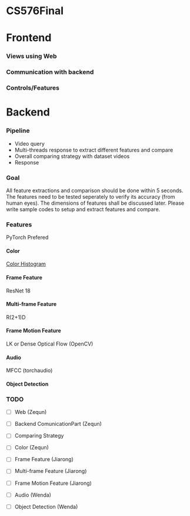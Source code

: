 # CS576Final

# Frontend
  ### Views using Web
  ### Communication with backend
  ### Controls/Features
# Backend
### Pipeline
* Video query
* Multi-threads response to extract different features and compare
* Overall comparing strategy with dataset videos
* Response
### Goal
All feature extractions and comparison should be done within 5 seconds. The features need to be tested seperately to verify its accuracy (from human eyes). The dimensions of features shall be discussed later. Please write sample codes to setup and extract features and compare.
### Features
PyTorch Prefered
#### Color 
[Color Histogram](https://www.geeksforgeeks.org/opencv-python-program-analyze-image-using-histogram/)
#### Frame Feature
ResNet 18
#### Multi-frame Feature 
R(2+1)D
#### Frame Motion Feature
LK or Dense Optical Flow (OpenCV)
#### Audio
MFCC (torchaudio)
#### Object Detection
### TODO
- [ ] Web (Zequn)
- [ ] Backend ComunicationPart (Zequn)
- [ ] Comparing Strategy
- [ ] Color (Zequn)
- [ ] Frame Feature (Jiarong) 
- [ ] Multi-frame Feature (Jiarong)
- [ ] Frame Motion Feature (Jiarong)
- [ ] Audio (Wenda)
- [ ] Object Detection (Wenda)
  
  
